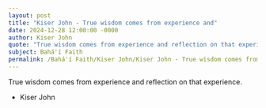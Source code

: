 ```yaml
---
layout: post
title: "Kiser John - True wisdom comes from experience and"
date: 2024-12-28 12:00:00 -0000
author: Kiser John
quote: "True wisdom comes from experience and reflection on that experience."
subject: Bahá'í Faith
permalink: /Bahá'í Faith/Kiser John/Kiser John - True wisdom comes from experience and
---
```


True wisdom comes from experience and reflection on that experience.

- Kiser John

